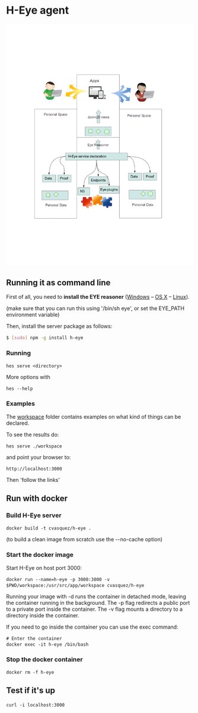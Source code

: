 # H-Eye agent

![](hes-client.png?raw=true)

## Running it as command line

First of all, you need to **install the EYE reasoner** ([Windows](http://eulersharp.sourceforge.net/README.Windows) – [OS X](http://eulersharp.sourceforge.net/README.MacOSX) – [Linux](http://eulersharp.sourceforge.net/README.Linux)).

(make sure that you can run this using '/bin/sh eye', or set the EYE_PATH environment variable)

Then, install the server package as follows:

``` bash
$ [sudo] npm -g install h-eye
```

### Running

```
hes serve <directory>
```

More options with

```
hes --help
```

### Examples

The [workspace](./workspace) folder contains examples on what kind of things can be declared.

To see the results do:

```
hes serve ./workspace
```

and point your browser to:

```
http://localhost:3000
```

Then 'follow the links'

## Run with docker

### Build H-Eye server

```
docker build -t cvasquez/h-eye .
```

(to build a clean image from scratch use the --no-cache option)

### Start the docker image


Start H-Eye on host port 3000:

```
docker run --name=h-eye -p 3000:3000 -v $PWD/workspace:/usr/src/app/workspace cvasquez/h-eye
```

Running your image with -d runs the container in detached mode, leaving the container running in the background. 
The -p flag redirects a public port to a private port inside the container.
The -v flag mounts a directory to a directory inside the container.

If you need to go inside the container you can use the exec command:

```
# Enter the container
docker exec -it h-eye /bin/bash
```

### Stop the docker container

```
docker rm -f h-eye
```

## Test if it's up

```
curl -i localhost:3000
```